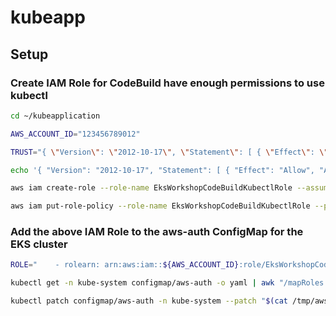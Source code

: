 # kubeapp

## Setup

### Create IAM Role for CodeBuild have enough permissions to use kubectl

```bash
cd ~/kubeapplication

AWS_ACCOUNT_ID="123456789012"

TRUST="{ \"Version\": \"2012-10-17\", \"Statement\": [ { \"Effect\": \"Allow\", \"Principal\": { \"AWS\": \"arn:aws:iam::${AWS_ACCOUNT_ID}:root\" }, \"Action\": \"sts:AssumeRole\" } ] }"

echo '{ "Version": "2012-10-17", "Statement": [ { "Effect": "Allow", "Action": "eks:Describe*", "Resource": "*" } ] }' > /tmp/iam-role-policy

aws iam create-role --role-name EksWorkshopCodeBuildKubectlRole --assume-role-policy-document "${TRUST}" --output text --query 'Role.Arn'

aws iam put-role-policy --role-name EksWorkshopCodeBuildKubectlRole --policy-name eks-describe --policy-document file:///tmp/iam-role-policy
```

### Add the above IAM Role to the aws-auth ConfigMap for the EKS cluster

```bash
ROLE="    - rolearn: arn:aws:iam::${AWS_ACCOUNT_ID}:role/EksWorkshopCodeBuildKubectlRole\n      username: build\n      groups:\n        - system:masters"

kubectl get -n kube-system configmap/aws-auth -o yaml | awk "/mapRoles: \|/{print;print \"${ROLE}\";next}1" > /tmp/aws-auth-patch.yml

kubectl patch configmap/aws-auth -n kube-system --patch "$(cat /tmp/aws-auth-patch.yml)"
```

